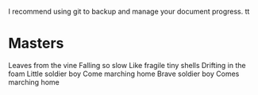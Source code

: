 I recommend using git to backup and manage your document progress. tt
# Masters

Leaves from the vine
Falling so slow
Like fragile tiny shells
Drifting in the foam
Little soldier boy
Come marching home
Brave soldier boy
Comes marching home
